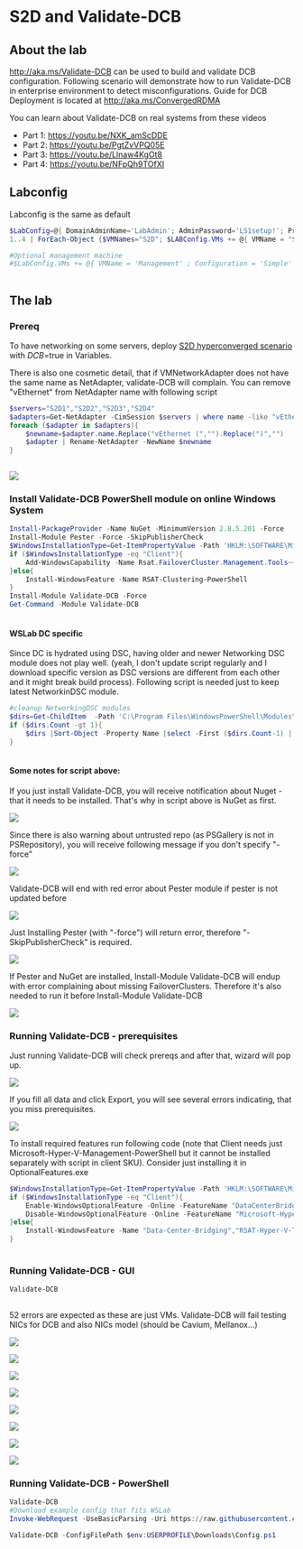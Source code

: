 # S2D and Validate-DCB

## About the lab

http://aka.ms/Validate-DCB can be used to build and validate DCB configuration. Following scenario will demonstrate how to run Validate-DCB in enterprise environment to detect misconfigurations. Guide for DCB Deployment is located at http://aka.ms/ConvergedRDMA

You can learn about Validate-DCB on real systems from these videos

* Part 1: https://youtu.be/NXK_amScDDE
* Part 2: https://youtu.be/PgtZvVPQ05E
* Part 3: https://youtu.be/Llnaw4KgOt8 
* Part 4: https://youtu.be/NFpQh9TOfXI
 
## Labconfig

Labconfig is the same as default

```PowerShell
$LabConfig=@{ DomainAdminName='LabAdmin'; AdminPassword='LS1setup!'; Prefix = 'WSLab-'; SwitchName = 'LabSwitch'; DCEdition='4'; Internet=$true ; AdditionalNetworksConfig=@(); VMs=@()}
1..4 | ForEach-Object {$VMNames="S2D"; $LABConfig.VMs += @{ VMName = "$VMNames$_" ; Configuration = 'S2D' ; ParentVHD = 'Win2019Core_G2.vhdx'; SSDNumber = 0; SSDSize=800GB ; HDDNumber = 12; HDDSize= 4TB ; MemoryStartupBytes= 512MB }} 

#Optional management machine
#$LabConfig.VMs += @{ VMName = 'Management' ; Configuration = 'Simple' ; ParentVHD = 'Win1019H1_G2.vhdx'  ; MemoryStartupBytes= 1GB ; MemoryMinimumBytes=1GB ; AddToolsVHD=$True ; DisableWCF=$True }
 
```

## The lab

### Prereq

To have networking on some servers, deploy [S2D hyperconverged scenario](/Scenarios/S2D%20Hyperconverged) with $DCB=$true in Variables.

There is also one cosmetic detail, that if VMNetworkAdapter does not have the same name as NetAdapter, validate-DCB will complain. You can remove "vEthernet" from NetAdapter name with following script

```PowerShell
$servers="S2D1","S2D2","S2D3","S2D4"
$adapters=Get-NetAdapter -CimSession $servers | where name -like "vEthernet (*"
foreach ($adapter in $adapters){
    $newname=$adapter.name.Replace("vEthernet (","").Replace(")","")
    $adapter | Rename-NetAdapter -NewName $newname
}
 
```

![](/Scenarios/S2D%20and%20Validate-DCB/Screenshots/NetAdaptersRenamed.png)

### Install Validate-DCB PowerShell module on online Windows System

```PowerShell
Install-PackageProvider -Name NuGet -MinimumVersion 2.8.5.201 -Force
Install-Module Pester -Force -SkipPublisherCheck
$WindowsInstallationType=Get-ItemPropertyValue -Path 'HKLM:\SOFTWARE\Microsoft\Windows NT\CurrentVersion\' -Name InstallationType
if ($WindowsInstallationType -eq "Client"){
    Add-WindowsCapability -Name Rsat.FailoverCluster.Management.Tools~~~~0.0.1.0 -Online
}else{
    Install-WindowsFeature -Name RSAT-Clustering-PowerShell
}
Install-Module Validate-DCB -Force
Get-Command -Module Validate-DCB
 
```

#### WSLab DC specific

Since DC is hydrated using DSC, having older and newer Networking DSC module does not play well. (yeah, I don't update script regularly and I download specific version as DSC versions are different from each other and it might break build process). Following script is needed just to keep latest NetworkinDSC module.

```PowerShell
#cleanup NetworkingDSC modules
$dirs=Get-ChildItem  -Path 'C:\Program Files\WindowsPowerShell\Modules\NetworkingDsc\'
if ($dirs.Count -gt 1){
    $dirs |Sort-Object -Property Name |select -First ($dirs.Count-1) | Remove-Item -Recurse -Force
}
 
```

#### Some notes for script above: 

If you just install Validate-DCB, you will receive notification about Nuget - that it needs to be installed. That's why in script above is NuGet as first.

![](/Scenarios/S2D%20and%20Validate-DCB/Screenshots/NuGetPrompt.png)

Since there is also warning about untrusted repo (as PSGallery is not in PSRepository), you will receive following message if you don't specify "-force"

![](/Scenarios/S2D%20and%20Validate-DCB/Screenshots/Validate-DCB_UntrustedRepo.png)

Validate-DCB will end with red error about Pester module if pester is not updated before

![](/Scenarios/S2D%20and%20Validate-DCB/Screenshots/PesterError01.png)

Just Installing Pester (with "-force") will return error, therefore "-SkipPublisherCheck" is required.

![](/Scenarios/S2D%20and%20Validate-DCB/Screenshots/PesterError02.png)

If Pester and NuGet are installed, Install-Module Validate-DCB will endup with error complaining about missing FailoverClusters. Therefore it's also needed to run it before Install-Module Validate-DCB

![](/Scenarios/S2D%20and%20Validate-DCB/Screenshots/Validate-DCB_FailoverClustersWarning.png)

### Running Validate-DCB - prerequisites

Just running Validate-DCB will check prereqs and after that, wizard will pop up.

![](/Scenarios/S2D%20and%20Validate-DCB/Screenshots/Validate-DCB_UI01.png)

If you fill all data and click Export, you will see several errors indicating, that you miss prerequisites.

![](/Scenarios/S2D%20and%20Validate-DCB/Screenshots/Validate-DCB_MissingPrereqs.png)

To install required features run following code (note that Client needs just Microsoft-Hyper-V-Management-PowerShell but it cannot be installed separately with script in client SKU). Consider just installing it in OptionalFeatures.exe

```PowerShell
$WindowsInstallationType=Get-ItemPropertyValue -Path 'HKLM:\SOFTWARE\Microsoft\Windows NT\CurrentVersion\' -Name InstallationType
if ($WindowsInstallationType -eq "Client"){
    Enable-WindowsOptionalFeature -Online -FeatureName "DataCenterBridging","Microsoft-Hyper-V-All" -NoRestart
    Disable-WindowsOptionalFeature -Online -FeatureName "Microsoft-Hyper-V"
}else{
    Install-WindowsFeature -Name "Data-Center-Bridging","RSAT-Hyper-V-Tools"
}
 
```

### Running Validate-DCB - GUI

```PowerShell
Validate-DCB
 
```

52 errors are expected as these are just VMs. Validate-DCB will fail testing NICs for DCB and also NICs model (should be Cavium, Mellanox...)

![](/Scenarios/S2D%20and%20Validate-DCB/Screenshots/Validate-DCB_UI01.png)

![](/Scenarios/S2D%20and%20Validate-DCB/Screenshots/Validate-DCB_UI01.png)

![](/Scenarios/S2D%20and%20Validate-DCB/Screenshots/Validate-DCB_UI02.png)

![](/Scenarios/S2D%20and%20Validate-DCB/Screenshots/Validate-DCB_UI03.png)

![](/Scenarios/S2D%20and%20Validate-DCB/Screenshots/Validate-DCB_UI04.png)

![](/Scenarios/S2D%20and%20Validate-DCB/Screenshots/Validate-DCB_UI05.png)

![](/Scenarios/S2D%20and%20Validate-DCB/Screenshots/Validate-DCB_UI06.png)

![](/Scenarios/S2D%20and%20Validate-DCB/Screenshots/Validate-DCB_TestResult.png)

### Running Validate-DCB - PowerShell

```PowerShell
Validate-DCB 
#Download example config that fits WSLab
Invoke-WebRequest -UseBasicParsing -Uri https://raw.githubusercontent.com/Microsoft/WSLab/dev/Scenarios/S2D%20and%20Validate-DCB/Config.ps1 -OutFile $env:USERPROFILE\Downloads\Config.ps1

Validate-DCB -ConfigFilePath $env:USERPROFILE\Downloads\Config.ps1
 
```

